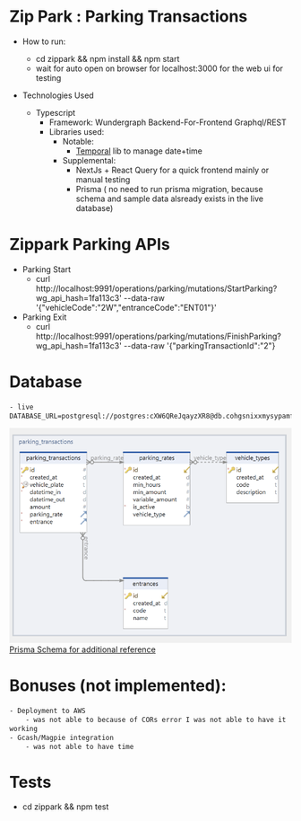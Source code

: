 # Zip Park : Parking Transactions

- How to run:
    - cd zippark && npm install && npm start 
    - wait for auto open on browser for localhost:3000 for the web ui for testing

- Technologies Used
    - Typescript
        - Framework: Wundergraph Backend-For-Frontend Graphql/REST
        - Libraries used:
            - Notable:
                - [Temporal](https://github.com/tc39/proposal-temporal) lib to manage date+time 
            - Supplemental:
                - NextJs + React Query for a quick frontend mainly or manual testing 
                - Prisma ( no need to run prisma migration, because schema and sample data alsready exists in the live database)

# Zippark Parking APIs
- Parking Start
    - curl http://localhost:9991/operations/parking/mutations/StartParking?wg_api_hash=1fa113c3'  --data-raw '{"vehicleCode":"2W","entranceCode":"ENT01"}'
- Parking Exit
    - curl http://localhost:9991/operations/parking/mutations/FinishParking?wg_api_hash=1fa113c3'  --data-raw '{"parkingTransactionId":"2"}
    
# Database
    - live DATABASE_URL=postgresql://postgres:cXW6QReJqayzXR8@db.cohgsnixxmysypamfjnd.supabase.co:5432/postgres
![Alt text](ERD_parkingtransactions.png)
[Prisma Schema for additional reference](zippark/prisma/schema.prisma)


# Bonuses (not implemented):
    - Deployment to AWS
        - was not able to because of CORs error I was not able to have it working
    - Gcash/Magpie integration
        - was not able to have time

# Tests
- cd zippark && npm test